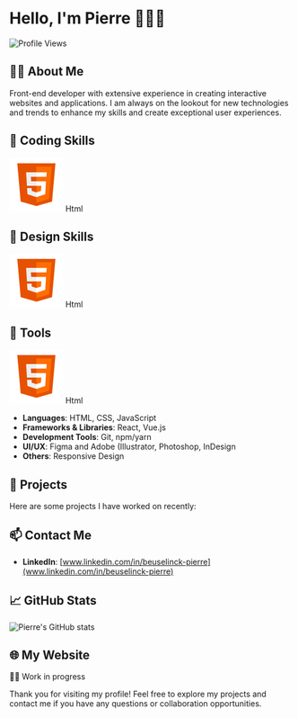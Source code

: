# Hello, I'm Pierre 👨🏻‍🚀

![Profile Views](https://komarev.com/ghpvc/?username=pierre-dev)

## 🧑‍💻 About Me
Front-end developer with extensive experience in creating interactive websites and applications. 
I am always on the lookout for new technologies and trends to enhance my skills and create exceptional user experiences.

## 🚀 Coding Skills

<div>
    <div>
        <img src="assets/logos/html.png"/>
        <span>Html</span>
    </div>
</div>

## 🚀 Design Skills

<div>
    <div>
        <img src="assets/logos/html.png"/>
        <span>Html</span>
    </div>
</div>

## 🚀 Tools

<div>
    <div>
        <img src="assets/logos/html.png"/>
        <span>Html</span>
    </div>
</div>

- **Languages**: HTML, CSS, JavaScript
- **Frameworks & Libraries**: React, Vue.js
- **Development Tools**: Git, npm/yarn
- **UI/UX**: Figma and Adobe (Illustrator, Photoshop, InDesign
- **Others**: Responsive Design

## 🌟 Projects
Here are some projects I have worked on recently:

## 📫 Contact Me
- **LinkedIn**: [www.linkedin.com/in/beuselinck-pierre](www.linkedin.com/in/beuselinck-pierre)

## 📈 GitHub Stats
![Pierre's GitHub stats](https://github-readme-stats.vercel.app/api?username=pierre-dev&show_icons=true&theme=radical)

## 🌐 My Website
👷🏻 Work in progress

Thank you for visiting my profile! Feel free to explore my projects and contact me if you have any questions or collaboration opportunities.
